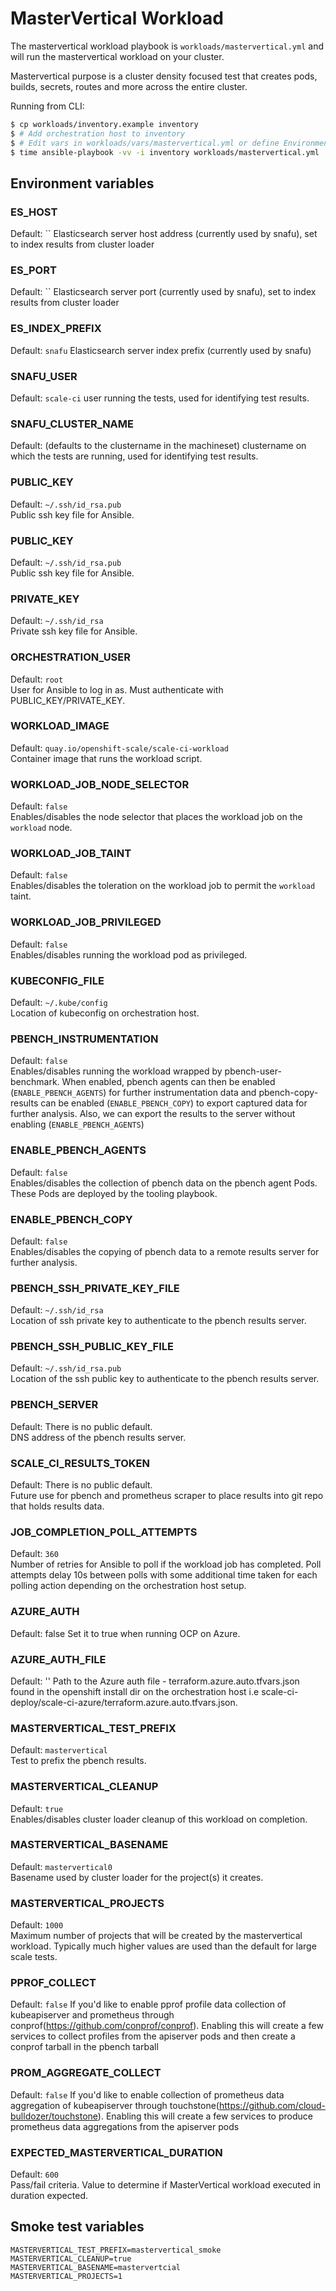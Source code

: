 # MasterVertical Workload

The mastervertical workload playbook is `workloads/mastervertical.yml` and will run the mastervertical workload on your cluster.

Mastervertical purpose is a cluster density focused test that creates pods, builds, secrets, routes and more across the entire cluster.

Running from CLI:

```sh
$ cp workloads/inventory.example inventory
$ # Add orchestration host to inventory
$ # Edit vars in workloads/vars/mastervertical.yml or define Environment vars (See below)
$ time ansible-playbook -vv -i inventory workloads/mastervertical.yml
```

## Environment variables

### ES_HOST
Default: ``
Elasticsearch server host address (currently used by snafu), set to index results from cluster loader

### ES_PORT
Default: ``
Elasticsearch server port (currently used by snafu), set to index results from cluster loader

### ES_INDEX_PREFIX
Default: `snafu`
Elasticsearch server index prefix (currently used by snafu)

### SNAFU_USER
Default: `scale-ci`
user running the tests, used for identifying test results.

### SNAFU_CLUSTER_NAME
Default: (defaults to the clustername in the machineset)
clustername on which the tests are running, used for identifying test results.

### PUBLIC_KEY
Default: `~/.ssh/id_rsa.pub`  
Public ssh key file for Ansible.

### PUBLIC_KEY
Default: `~/.ssh/id_rsa.pub`  
Public ssh key file for Ansible.

### PRIVATE_KEY
Default: `~/.ssh/id_rsa`  
Private ssh key file for Ansible.

### ORCHESTRATION_USER
Default: `root`  
User for Ansible to log in as. Must authenticate with PUBLIC_KEY/PRIVATE_KEY.

### WORKLOAD_IMAGE
Default: `quay.io/openshift-scale/scale-ci-workload`  
Container image that runs the workload script.

### WORKLOAD_JOB_NODE_SELECTOR
Default: `false`  
Enables/disables the node selector that places the workload job on the `workload` node.

### WORKLOAD_JOB_TAINT
Default: `false`  
Enables/disables the toleration on the workload job to permit the `workload` taint.

### WORKLOAD_JOB_PRIVILEGED
Default: `false`  
Enables/disables running the workload pod as privileged.

### KUBECONFIG_FILE
Default: `~/.kube/config`  
Location of kubeconfig on orchestration host.

### PBENCH_INSTRUMENTATION
Default: `false`  
Enables/disables running the workload wrapped by pbench-user-benchmark. When enabled, pbench agents can then be enabled (`ENABLE_PBENCH_AGENTS`) for further instrumentation data and pbench-copy-results can be enabled (`ENABLE_PBENCH_COPY`) to export captured data for further analysis. Also, we can export the results to the server without enabling (`ENABLE_PBENCH_AGENTS`) 

### ENABLE_PBENCH_AGENTS
Default: `false`  
Enables/disables the collection of pbench data on the pbench agent Pods. These Pods are deployed by the tooling playbook.

### ENABLE_PBENCH_COPY
Default: `false`  
Enables/disables the copying of pbench data to a remote results server for further analysis.

### PBENCH_SSH_PRIVATE_KEY_FILE
Default: `~/.ssh/id_rsa`  
Location of ssh private key to authenticate to the pbench results server.

### PBENCH_SSH_PUBLIC_KEY_FILE
Default: `~/.ssh/id_rsa.pub`  
Location of the ssh public key to authenticate to the pbench results server.

### PBENCH_SERVER
Default: There is no public default.  
DNS address of the pbench results server.

### SCALE_CI_RESULTS_TOKEN
Default: There is no public default.  
Future use for pbench and prometheus scraper to place results into git repo that holds results data.

### JOB_COMPLETION_POLL_ATTEMPTS
Default: `360`  
Number of retries for Ansible to poll if the workload job has completed. Poll attempts delay 10s between polls with some additional time taken for each polling action depending on the orchestration host setup.

### AZURE_AUTH
Default: false
Set it to true when running OCP on Azure.

### AZURE_AUTH_FILE
Default: ''
Path to the Azure auth file - terraform.azure.auto.tfvars.json found in the openshift install dir on the orchestration host i.e scale-ci-deploy/scale-ci-azure/terraform.azure.auto.tfvars.json.

### MASTERVERTICAL_TEST_PREFIX
Default: `mastervertical`  
Test to prefix the pbench results.

### MASTERVERTICAL_CLEANUP
Default: `true`  
Enables/disables cluster loader cleanup of this workload on completion.

### MASTERVERTICAL_BASENAME
Default: `mastervertical0`  
Basename used by cluster loader for the project(s) it creates.

### MASTERVERTICAL_PROJECTS
Default: `1000`  
Maximum number of projects that will be created by the mastervertical workload. Typically much higher values are used than the default for large scale tests.

### PPROF_COLLECT
Default: `false`
If you'd like to enable pprof profile data collection of kubeapiserver and prometheus through conprof(https://github.com/conprof/conprof).
Enabling this will create a few services to collect profiles from the apiserver pods and then create a conprof tarball in the pbench tarball

### PROM_AGGREGATE_COLLECT
Default: `false`
If you'd like to enable collection of prometheus data aggregation of kubeapiserver through touchstone(https://github.com/cloud-bulldozer/touchstone).
Enabling this will create a few services to produce prometheus data aggregations from the apiserver pods

### EXPECTED_MASTERVERTICAL_DURATION
Default: `600`  
Pass/fail criteria. Value to determine if MasterVertical workload executed in duration expected.

## Smoke test variables

```
MASTERVERTICAL_TEST_PREFIX=mastervertical_smoke
MASTERVERTICAL_CLEANUP=true
MASTERVERTICAL_BASENAME=mastervertcial
MASTERVERTICAL_PROJECTS=1
```
